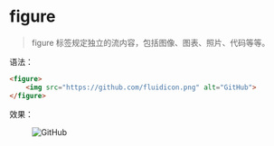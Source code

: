 # figure

> figure 标签规定独立的流内容，包括图像、图表、照片、代码等等。

语法：

```html
<figure>
    <img src="https://github.com/fluidicon.png" alt="GitHub">
</figure>
```

效果：

<figure>
    <img src="https://github.com/fluidicon.png" alt="GitHub">
</figure>